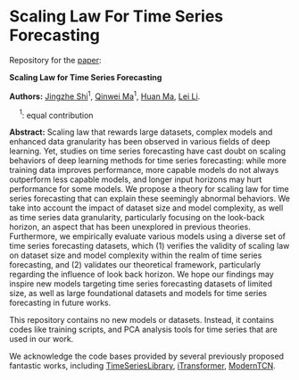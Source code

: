 # Scaling Law For Time Series Forecasting

Repository for the [paper](https://arxiv.org/abs/2405.15124):

**Scaling Law for Time Series Forecasting**

**Authors:** [Jingzhe Shi](mailto:shi-jz21@mails.tsinghua.edu.cn)$^{1}$, [Qinwei Ma](mailto:mqw21@mails.tsinghua.edu.cn)$^{1}$, [Huan Ma](mailto:mah21@mails.tsinghua.edu.cn), [Lei Li](mailto:lilei@di.ku.dk).

&emsp; $^1$: equal contribution

**Abstract:** Scaling law that rewards large datasets, complex models and enhanced data granularity has been observed in various fields of deep learning. Yet, studies on time series forecasting have cast doubt on scaling behaviors of deep learning methods for time series forecasting: while more training data improves performance, more capable models do not always outperform less capable models, and longer input horizons may hurt performance for some models.
  We propose a theory for scaling law for time series forecasting that can explain these seemingly abnormal behaviors. 
  We take into account the impact of dataset size and model complexity, as well as time series data granularity, particularly focusing on the look-back horizon, an aspect that has been unexplored in previous theories.
  Furthermore, we empirically evaluate various models using a diverse set of time series forecasting datasets, which (1) verifies the validity of scaling law on dataset size and model complexity within the realm of time series forecasting, and (2) validates our theoretical framework, particularly regarding the influence of look back horizon. We hope our findings may inspire new models targeting time series forecasting datasets of limited size, as well as large foundational datasets and models for time series forecasting in future works.

This repository contains no new models or datasets. Instead, it contains codes like training scripts, and PCA analysis tools for time series that are used in our work.

We acknowledge the code bases provided by several previously proposed fantastic works, including [TimeSeriesLibrary](https://github.com/thuml/Time-Series-Library), [iTransformer](https://github.com/thuml/iTransformer), [ModernTCN](https://github.com/luodhhh/ModernTCN).
